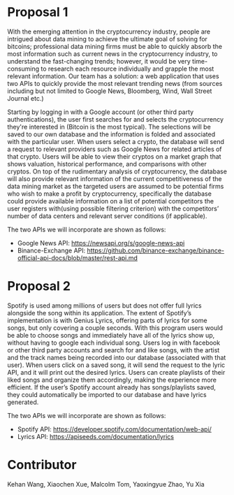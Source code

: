 # Proposal 1
With the emerging attention in the cryptocurrency industry, people are intrigued about data mining to achieve the ultimate goal of solving for bitcoins; professional data mining firms must be able to quickly absorb the most information such as current news in the cryptocurrency industry, to understand the fast-changing trends; however, it would be very time-consuming to research each resource individually and grapple the most relevant information. Our team has a solution: a web application that uses two APIs to quickly provide the most relevant trending news (from sources including but not limited to Google News, Bloomberg, Wind, Wall Street Journal etc.) 

Starting by logging in with a Google account (or other third party authentications), the user first searches for and selects the cryptocurrency they're interested in (Bitcoin is the most typical). The selections will be saved to our own database and the information is folded and associated with the particular user. When users select a crypto, the database will send a request to relevant providers such as Google News for related articles of that crypto. Users will be able to view their cryptos on a market graph that shows valuation, historical performance, and comparisons with other cryptos. On top of the rudimentary analysis of cryptocurrency, the database will also provide relevant information of the current competitiveness of the data mining market as the targeted users are assumed to be potential firms who wish to make a profit by cryptocurrency, specifically the database could provide available information on a list of potential competitors the user registers with(using possible filtering criterion) with the competitors’ number of data centers and relevant server conditions (if applicable).

The two APIs we will incorporate are shown as follows:

- Google News API: https://newsapi.org/s/google-news-api
- Binance-Exchange API: https://github.com/binance-exchange/binance-official-api-docs/blob/master/rest-api.md

# Proposal 2

Spotify is used among millions of users but does not offer full lyrics alongside the song within its application. The extent of Spotify’s implementation is with Genius Lyrics, offering parts of lyrics for some songs, but only covering a couple seconds. With this program users would be able to choose songs and immediately have all of the lyrics show up, without having to google each individual song. Users log in with facebook or other third party accounts and search for and like songs, with the artist and the track names being recorded into our database (associated with that user). When users click on a saved song, it will send the request to the lyric API, and it will print out the desired lyrics. Users can create playlists of their liked songs and organize them accordingly, making the experience more efficient. If the user’s Spotify account already has songs/playlists saved, they could automatically be imported to our database and have lyrics generated. 

The two APIs we will incorporate are shown as follows:

- Spotify API: https://developer.spotify.com/documentation/web-api/
- Lyrics API: https://apiseeds.com/documentation/lyrics

# Contributor
Kehan Wang,
Xiaochen Xue,
Malcolm Tom,
Yaoxingyue Zhao,
Yu Xia
